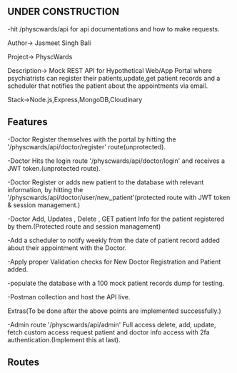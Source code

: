 UNDER CONSTRUCTION
--------------------------------
-hit /physcwards/api for api documentations and how to make requests.

Author-> Jasmeet Singh Bali

Project-> PhyscWards

Description-> Mock REST API for Hypothetical Web/App Portal where psychiatrists can register their patients,update,get patient records and a scheduler that notifies the patient about the appointments via email.

Stack->Node.js,Express,MongoDB,Cloudinary

Features
----------------------------------------
-Doctor Register themselves with the portal by hitting the '/physcwards/api/doctor/register' route(unprotected).

-Doctor Hits the login route '/physcwards/api/doctor/login' and receives a JWT token.(unprotected route).

-Doctor Register or adds new patient to the database with relevant information,
by hitting the '/physcwards/api/doctor/user/new_patient'(protected route  with JWT token & session management.)

-Doctor Add, Updates , Delete , GET patient Info for the patient registered by them.(Protected route and session management)

-Add a scheduler to notify weekly from the date of patient record added  about their appointment with the Doctor.

-Apply proper Validation checks for New Doctor Registration and Patient added.

-populate the database with a 100 mock patient records dump for testing.

-Postman collection and host the API live.

Extras(To be done after the above points are implemented successfully.)

-Admin route '/physcwards/api/admin' Full access delete, add, update, fetch custom access request patient and doctor info access with 2fa authentication.(Implement this at last).


Routes
-----------------------------------------
